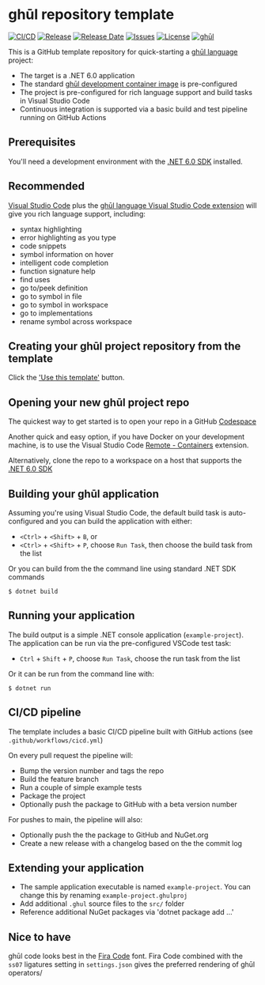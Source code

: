 # ghūl repository template

[![CI/CD](https://img.shields.io/github/workflow/status/degory/ghul-repository-template/CICD)](https://github.com/degory/ghul-repository-template/actions?query=workflow%3ACICD)
[![Release](https://img.shields.io/github/v/release/degory/ghul-repository-template?label=release)](https://github.com/degory/ghul-repository-template/releases)
[![Release Date](https://img.shields.io/github/release-date/degory/ghul-repository-template)](https://github.com/degory/ghul-repository-template/releases) 
[![Issues](https://img.shields.io/github/issues/degory/ghul-repository-template)](https://github.com/degory/ghul-repository-template/issues) 
[![License](https://img.shields.io/github/license/degory/ghul-repository-template)](https://github.com/degory/ghul-repository-template/blob/main/LICENSE)
[![ghūl](https://img.shields.io/badge/gh%C5%ABl-100%25!-information)](https://ghul.io)


This is a GitHub template repository for quick-starting a [ghūl language](https://ghul.io)  project:

- The target is a .NET 6.0 application
- The standard [ghūl development container image](https://hub.docker.com/r/ghul/devcontainer) is pre-configured
- The project is pre-configured for rich language support and build tasks in Visual Studio Code
- Continuous integration is supported via a basic build and test pipeline running on GitHub Actions

## Prerequisites

You'll need a development environment with the [.NET 6.0 SDK](https://dotnet.microsoft.com/download/dotnet/6.0) installed.

## Recommended

[Visual Studio Code](https://code.visualstudio.com/) plus the [ghūl language Visual Studio Code extension](https://marketplace.visualstudio.com/items?itemName=degory.ghul) will give you rich language support, including:
  - syntax highlighting
  - error highlighting as you type
  - code snippets
  - symbol information on hover
  - intelligent code completion
  - function signature help
  - find uses
  - go to/peek definition
  - go to symbol in file
  - go to symbol in workspace
  - go to implementations
  - rename symbol across workspace
 
## Creating your ghūl project repository from the template

Click the ['Use this template'](https://github.com/degory/ghul-repository-template/generate) button.

## Opening your new ghūl project repo

The quickest way to get started is to open your repo in a GitHub [Codespace](https://github.com/features/codespaces)

Another quick and easy option, if you have Docker on your development machine, is to use the Visual Studio Code [Remote - Containers](https://marketplace.visualstudio.com/items?itemName=ms-vscode-remote.remote-containers) extension.

Alternatively, clone the repo to a workspace on a host that supports the [.NET 6.0 SDK](https://dotnet.microsoft.com/download/dotnet/6.0)

## Building your ghūl application

Assuming you're using Visual Studio Code, the default build task is auto-configured and you can build the application with either:
- `<Ctrl>` + `<Shift>` + `B`, or
- `<Ctrl>` + `<Shift>` + `P`, choose `Run Task`, then choose the build task from the list

Or you can build from the the command line using standard .NET SDK commands

```
$ dotnet build
```

## Running your application

The build output is a simple .NET console application (`example-project`). The application can be run via the pre-configured VSCode test task: 
- `Ctrl` + `Shift` + `P`, choose `Run Task`, choose the run task from the list

Or it can be run from the command line with:
```
$ dotnet run
```

## CI/CD pipeline

The template includes a basic CI/CD pipeline built with GitHub actions (see `.github/workflows/cicd.yml`)

On every pull request the pipeline will:
- Bump the version number and tags the repo
- Build the feature branch
- Run a couple of simple example tests
- Package the project
- Optionally push the package to GitHub with a beta version number

For pushes to main, the pipeline will also:
- Optionally push the the package to GitHub and NuGet.org
- Create a new release with a changelog based on the the commit log

## Extending your application

- The sample application executable is named `example-project`. You can change this by renaming `example-project.ghulproj`
- Add additional `.ghul` source files to the `src/` folder
- Reference additional NuGet packages via 'dotnet package add ...'

## Nice to have
ghūl code looks best in the [Fira Code](https://github.com/tonsky/FiraCode) font. Fira Code combined with the `ss07` ligatures setting in `settings.json` gives the preferred rendering of ghūl operators/